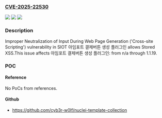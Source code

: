 ### [CVE-2025-22530](https://cve.mitre.org/cgi-bin/cvename.cgi?name=CVE-2025-22530)
![](https://img.shields.io/static/v1?label=Product&message=%EC%95%84%EC%9E%84%ED%8F%AC%ED%8A%B8%20%EA%B2%B0%EC%A0%9C%EB%B2%84%ED%8A%BC%20%EC%83%9D%EC%84%B1%20%ED%94%8C%EB%9F%AC%EA%B7%B8%EC%9D%B8&color=blue)
![](https://img.shields.io/static/v1?label=Version&message=n%2Fa%3C%3D%201.1.19%20&color=brighgreen)
![](https://img.shields.io/static/v1?label=Vulnerability&message=CWE-79%20Improper%20Neutralization%20of%20Input%20During%20Web%20Page%20Generation%20('Cross-site%20Scripting')&color=brighgreen)

### Description

Improper Neutralization of Input During Web Page Generation ('Cross-site Scripting') vulnerability in SIOT 아임포트 결제버튼 생성 플러그인 allows Stored XSS.This issue affects 아임포트 결제버튼 생성 플러그인: from n/a through 1.1.19.

### POC

#### Reference
No PoCs from references.

#### Github
- https://github.com/cyb3r-w0lf/nuclei-template-collection

